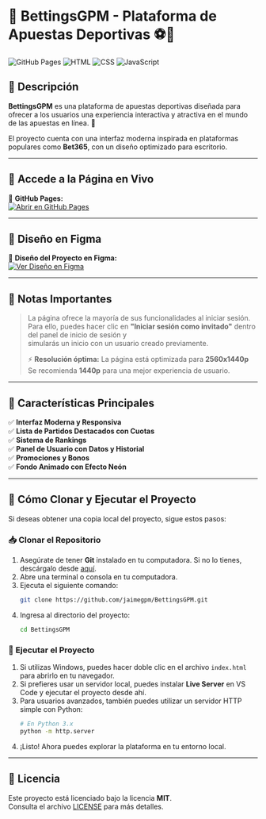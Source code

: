 # 🎰 BettingsGPM - Plataforma de Apuestas Deportivas ⚽🎲

![GitHub Pages](https://img.shields.io/badge/GitHub-Pages-blue?style=for-the-badge)
![HTML](https://img.shields.io/badge/HTML-%23E34F26.svg?style=for-the-badge&logo=html5&logoColor=white)
![CSS](https://img.shields.io/badge/CSS-%231572B6.svg?style=for-the-badge&logo=css3&logoColor=white)
![JavaScript](https://img.shields.io/badge/JavaScript-%23F7DF1E.svg?style=for-the-badge&logo=javascript&logoColor=black)

## 📌 **Descripción**
**BettingsGPM** es una plataforma de apuestas deportivas diseñada para ofrecer a los usuarios una experiencia interactiva y atractiva en el mundo de las apuestas en línea. 🚀  

El proyecto cuenta con una interfaz moderna inspirada en plataformas populares como **Bet365**, con un diseño optimizado para escritorio.

---

## 🚀 **Accede a la Página en Vivo**
🔗 **GitHub Pages:**  
[![Abrir en GitHub Pages](https://img.shields.io/badge/🌍-Abrir%20BettingsGPM%20en%20GitHub%20Pages-green)](https://jaimegpm.github.io/BettingsGPM/)

---

## 🎨 **Diseño en Figma**
🔗 **Diseño del Proyecto en Figma:**  
[![Ver Diseño en Figma](https://img.shields.io/badge/🎨-Ver%20Diseño%20en%20Figma-blue)](https://www.figma.com/design/oFC4jX0ie7VfHecTxFaxLd/BettingsGPM?node-id=1-4&t=gAFC61COkCCUPOrH-1)

---

## 📝 **Notas Importantes**
> La página ofrece la mayoría de sus funcionalidades al iniciar sesión.  
> Para ello, puedes hacer clic en **"Iniciar sesión como invitado"** dentro del panel de inicio de sesión y  
> simularás un inicio con un usuario creado previamente.
>
> ⚡ **Resolución óptima:** La página está optimizada para **2560x1440p**  
> Se recomienda **1440p** para una mejor experiencia de usuario.  

---

## 📌 **Características Principales**
✅ **Interfaz Moderna y Responsiva**  
✅ **Lista de Partidos Destacados con Cuotas**  
✅ **Sistema de Rankings**  
✅ **Panel de Usuario con Datos y Historial**  
✅ **Promociones y Bonos**  
✅ **Fondo Animado con Efecto Neón**  

---

## 🔧 **Cómo Clonar y Ejecutar el Proyecto**
Si deseas obtener una copia local del proyecto, sigue estos pasos:

### 📥 Clonar el Repositorio
1. Asegúrate de tener **Git** instalado en tu computadora. Si no lo tienes, descárgalo desde [aquí](https://git-scm.com/).
2. Abre una terminal o consola en tu computadora.
3. Ejecuta el siguiente comando:
   ```bash
   git clone https://github.com/jaimegpm/BettingsGPM.git
   ```
4. Ingresa al directorio del proyecto:
   ```bash
   cd BettingsGPM
   ```

### 🚀 Ejecutar el Proyecto
1. Si utilizas Windows, puedes hacer doble clic en el archivo `index.html` para abrirlo en tu navegador.
2. Si prefieres usar un servidor local, puedes instalar **Live Server** en VS Code y ejecutar el proyecto desde ahí.
3. Para usuarios avanzados, también puedes utilizar un servidor HTTP simple con Python:
   ```bash
   # En Python 3.x
   python -m http.server
   ```
4. ¡Listo! Ahora puedes explorar la plataforma en tu entorno local.

---

## 📜 **Licencia**
Este proyecto está licenciado bajo la licencia **MIT**.  
Consulta el archivo [LICENSE](LICENSE) para más detalles.

